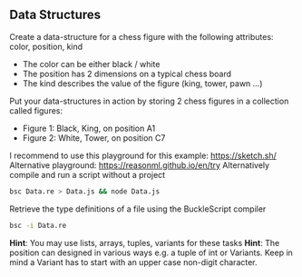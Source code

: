 ## Data Structures

Create a data-structure for a chess figure with the following attributes: color, position, kind

- The color can be either black / white
- The position has 2 dimensions on a typical chess board
- The kind describes the value of the figure (king, tower, pawn …)

Put your data-structures in action by storing 2 chess figures in a collection called figures:

- Figure 1: Black, King, on position A1
- Figure 2: White, Tower, on position C7

I recommend to use this playground for this example: https://sketch.sh/
Alternative playground: https://reasonml.github.io/en/try
Alternatively compile and run a script without a project

```sh
bsc Data.re > Data.js && node Data.js
```

Retrieve the type definitions of a file using the BuckleScript compiler

```sh
bsc -i Data.re
```

**Hint**: You may use lists, arrays, tuples, variants for these tasks
**Hint**: The position can designed in various ways e.g. a tuple of int or Variants. Keep in mind a Variant has to start with an upper case non-digit character.
